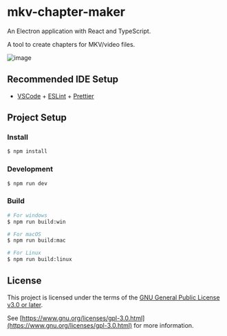 # mkv-chapter-maker

An Electron application with React and TypeScript.

A tool to create chapters for MKV/video files.

![image](https://github.com/user-attachments/assets/77c25616-170b-4afa-8c33-b982ec63e189)


## Recommended IDE Setup

- [VSCode](https://code.visualstudio.com/) + [ESLint](https://marketplace.visualstudio.com/items?itemName=dbaeumer.vscode-eslint) + [Prettier](https://marketplace.visualstudio.com/items?itemName=esbenp.prettier-vscode)

## Project Setup

### Install

```bash
$ npm install
```

### Development

```bash
$ npm run dev
```

### Build

```bash
# For windows
$ npm run build:win

# For macOS
$ npm run build:mac

# For Linux
$ npm run build:linux
```

## License

This project is licensed under the terms of the [GNU General Public License v3.0 or later](./LICENSE).

See [https://www.gnu.org/licenses/gpl-3.0.html](https://www.gnu.org/licenses/gpl-3.0.html) for more information.
